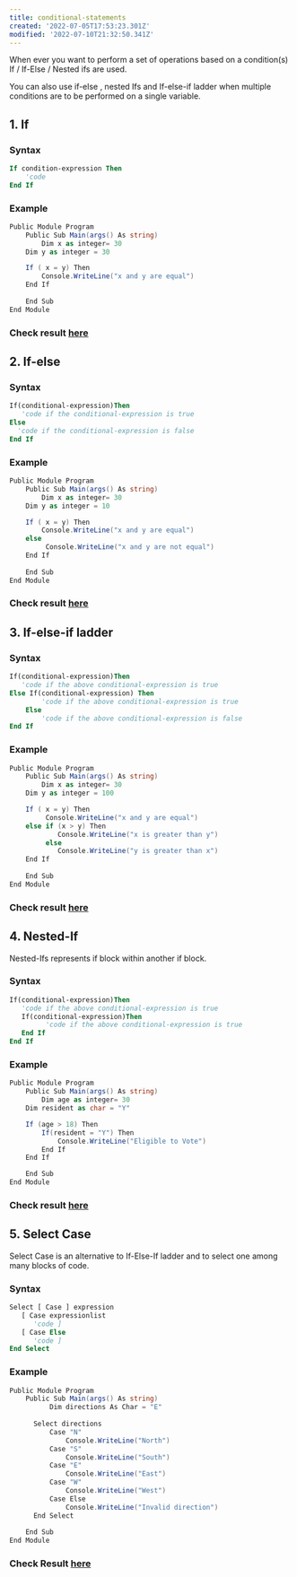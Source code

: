 ```yaml
---
title: conditional-statements
created: '2022-07-05T17:53:23.301Z'
modified: '2022-07-10T21:32:50.341Z'
---
```


When ever you want to perform a set of operations based on a condition(s) If / If-Else / Nested ifs are used.

You can also use if-else , nested Ifs and If-else-if ladder when multiple conditions are to be performed on a single variable.

## 1. If

### Syntax

```vb
If condition-expression Then 
    'code
End If
```
### Example

```c#
Public Module Program
	Public Sub Main(args() As string)
		Dim x as integer= 30
    Dim y as integer = 30

    If ( x = y) Then
        Console.WriteLine("x and y are equal")
    End If
		
	End Sub
End Module
```
### Check result [here](https://onecompiler.com/vb/3vtymuwva)

## 2. If-else

### Syntax

```vb
If(conditional-expression)Then
   'code if the conditional-expression is true 
Else
  'code if the conditional-expression is false 
End If
```
### Example

```c#
Public Module Program
	Public Sub Main(args() As string)
		Dim x as integer= 30
    Dim y as integer = 10

    If ( x = y) Then
        Console.WriteLine("x and y are equal")
    else
         Console.WriteLine("x and y are not equal")
    End If
		
	End Sub
End Module
```
### Check result [here](https://onecompiler.com/vb/3vtynbxft)

## 3. If-else-if ladder

### Syntax
```vb
If(conditional-expression)Then
   'code if the above conditional-expression is true 
Else If(conditional-expression) Then
        'code if the above conditional-expression is true 
    Else
        'code if the above conditional-expression is false 
End If
```

### Example
```c#
Public Module Program
	Public Sub Main(args() As string)
		Dim x as integer= 30
    Dim y as integer = 100

    If ( x = y) Then
         Console.WriteLine("x and y are equal")
    else if (x > y) Then
            Console.WriteLine("x is greater than y")
         else
            Console.WriteLine("y is greater than x")
    End If
		
	End Sub
End Module
```
### Check result [here](https://onecompiler.com/vb/3vtynejmt)

## 4. Nested-If

Nested-Ifs represents if block within another if block. 

### Syntax
```vb
If(conditional-expression)Then
   'code if the above conditional-expression is true
   If(conditional-expression)Then
         'code if the above conditional-expression is true 
   End If
End If
```

### Example
```c#
Public Module Program
	Public Sub Main(args() As string)
		Dim age as integer= 30
    Dim resident as char = "Y"

    If (age > 18) Then
        If(resident = "Y") Then
            Console.WriteLine("Eligible to Vote")
        End If
    End If

	End Sub
End Module
```
### Check result [here](https://onecompiler.com/vb/3vtyyzxwd)

## 5. Select Case

Select Case is an alternative to If-Else-If ladder and to select one among many blocks of code.

### Syntax

```vb
Select [ Case ] expression
   [ Case expressionlist
      'code ]
   [ Case Else
      'code ]
End Select
```
### Example
```c#
Public Module Program
	Public Sub Main(args() As string)
		  Dim directions As Char = "E"
      
      Select directions
          Case "N"
              Console.WriteLine("North")
          Case "S"
              Console.WriteLine("South")
          Case "E"
              Console.WriteLine("East")
          Case "W"
              Console.WriteLine("West")
          Case Else
              Console.WriteLine("Invalid direction")
      End Select
      
	End Sub
End Module
```
###  Check Result [here](https://onecompiler.com/vb/3vtz493mc)
